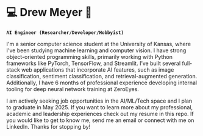 # 💻 Drew Meyer 🤖
**`AI Engineer (Researcher/Developer/Hobbyist)`**

I'm a senior computer science student at the University of Kansas, where I've been studying machine learning and computer vision. I have strong object-oriented programming skills, primarily working with Python frameworks like PyTorch, TensorFlow, and Streamlit. I’ve built several full-stack web applications that incorporate AI features, such as image classification, sentiment classification, and retrieval-augmented generation. Additionally, I have 6 months of professional experience developing internal tooling for deep neural network training at ZeroEyes.

I am actively seeking job opportunities in the AI/ML/Tech space and I plan to graduate in May 2025. If you want to learn more about my professional, academic and leadership experiences check out my resume in this repo. If you would like to get to know me, send me an email or connect with me on LinkedIn. Thanks for stopping by!
